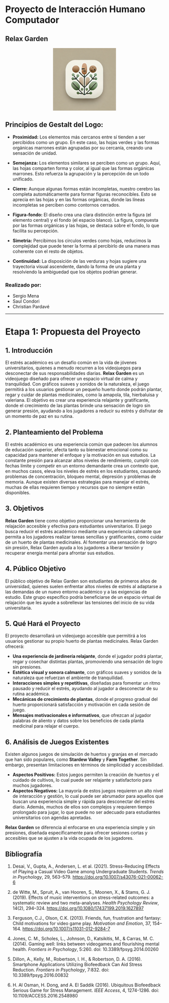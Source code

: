 # Proyecto de Interacción Humano Computador
## Relax Garden

<p align="center">
  <img src="img/new_logo.png" alt="Logo del Proyecto" width="200">
</p>

## Principios de Gestalt del Logo:

- **Proximidad:** Los elementos más cercanos entre sí tienden a ser percibidos como un grupo. En este caso, las hojas verdes y las formas orgánicas marrones están agrupadas por su cercanía, creando una sensación de unidad.

- **Semejanza:** Los elementos similares se perciben como un grupo. Aquí, las hojas comparten forma y color, al igual que las formas orgánicas marrones. Esto refuerza la agrupación y la percepción de un todo unificado.

- **Cierre:** Aunque algunas formas están incompletas, nuestro cerebro las completa automáticamente para formar figuras reconocibles. Esto se aprecia en las hojas y en las formas orgánicas, donde las líneas incompletas se perciben como contornos cerrados.

- **Figura-fondo:** El diseño crea una clara distinción entre la figura (el elemento central) y el fondo (el espacio blanco). La figura, compuesta por las formas orgánicas y las hojas, se destaca sobre el fondo, lo que facilita su percepción.

- **Simetria:** Percibimos los circulos verdes como hojas, reducimos la complejidad que puede tener la forma al percibirlo de una manera mas coherente con el resto de objetos.

-  **Continuidad:** La disposición de las verduras y hojas sugiere una trayectoria visual ascendente, dando la forma de una planta y resolviendo la ambiguedad que los objetos podrian generar.

### Realizado por:
- Sergio Mena
- Saul Condori
- Christian Pardavé

---

# Etapa 1: Propuesta del Proyecto

## 1. Introducción
El estrés académico es un desafío común en la vida de jóvenes universitarios, quienes a menudo recurren a los videojuegos para desconectar de sus responsabilidades diarias. **Relax Garden** es un videojuego diseñado para ofrecer un espacio virtual de calma y tranquilidad. Con gráficos suaves y sonidos de la naturaleza, el juego permitirá a los usuarios gestionar un pequeño huerto donde podrán plantar, regar y cuidar de plantas medicinales, como la amapola, tila, hierbaluisa y valeriana. El objetivo es crear una experiencia relajante y gratificante, donde el crecimiento de las plantas brinde una sensación de logro sin generar presión, ayudando a los jugadores a reducir su estrés y disfrutar de un momento de paz en su rutina.

## 2. Planteamiento del Problema
El estrés académico es una experiencia común que padecen los alumnos de educación superior, afecta tanto su bienestar emocional como su capacidad para mantener el enfoque y la motivación en sus estudios. La constante presión para alcanzar altos niveles de rendimiento, cumplir con fechas límite y competir en un entorno demandante crea un contexto que, en muchos casos, eleva los niveles de estrés en los estudiantes, causando problemas de concentración, bloqueo mental, depresión y problemas de memoria. Aunque existen diversas estrategias para manejar el estrés, muchas de ellas requieren tiempo y recursos que no siempre están disponibles.

## 3. Objetivos
**Relax Garden** tiene como objetivo proporcionar una herramienta de relajación accesible y efectiva para estudiantes universitarios. El juego busca reducir el estrés académico mediante una experiencia calmante que permita a los jugadores realizar tareas sencillas y gratificantes, como cuidar de un huerto de plantas medicinales. Al fomentar una sensación de logro sin presión, Relax Garden ayuda a los jugadores a liberar tensión y recuperar energía mental para afrontar sus estudios.

## 4. Público Objetivo
El público objetivo de Relax Garden son estudiantes de primeros años de universidad, quienes suelen enfrentar altos niveles de estrés al adaptarse a las demandas de un nuevo entorno académico y a las exigencias de estudio. Este grupo específico podría beneficiarse de un espacio virtual de relajación que les ayude a sobrellevar las tensiones del inicio de su vida universitaria.

## 5. Qué Hará el Proyecto
El proyecto desarrollará un videojuego accesible que permitirá a los usuarios gestionar su propio huerto de plantas medicinales. Relax Garden ofrecerá:

- **Una experiencia de jardinería relajante**, donde el jugador podrá plantar, regar y cosechar distintas plantas, promoviendo una sensación de logro sin presiones.
- **Estética visual y sonora calmante**, con gráficos suaves y sonidos de la naturaleza que refuerzan el ambiente de tranquilidad.
- **Interacciones simples y repetitivas**, diseñadas para fomentar un ritmo pausado y reducir el estrés, ayudando al jugador a desconectar de su rutina académica.
- **Mecánicas de crecimiento de plantas**, donde el progreso gradual del huerto proporcionará satisfacción y motivación en cada sesión de juego.
- **Mensajes motivacionales e informativos**, que ofrezcan al jugador palabras de aliento y datos sobre los beneficios de cada planta medicinal para relajar el cuerpo.

## 6. Análisis de Juegos Existentes
Existen algunos juegos de simulación de huertos y granjas en el mercado que han sido populares, como **Stardew Valley** y **Farm Together**. Sin embargo, presentan limitaciones en términos de simplicidad y accesibilidad.
- **Aspectos Positivos:** Estos juegos permiten la creación de huertos y el cuidado de cultivos, lo cual puede ser relajante y satisfactorio para muchos jugadores.
- **Aspectos Negativos:** La mayoría de estos juegos requieren un alto nivel de interacción y gestión, lo cual puede ser abrumador para aquellos que buscan una experiencia simple y rápida para desconectar del estrés diario. Además, muchos de ellos son complejos y requieren tiempo prolongado para jugar, lo que puede no ser adecuado para estudiantes universitarios con agendas apretadas.

**Relax Garden** se diferencia al enfocarse en una experiencia simple y sin presiones, diseñada específicamente para ofrecer sesiones cortas y accesibles que se ajusten a la vida ocupada de los jugadores.


## Bibliografía

1. Desai, V., Gupta, A., Andersen, L. et al. (2021). Stress-Reducing Effects of Playing a Casual Video Game among Undergraduate Students. *Trends in Psychology*, 29, 563–579. https://doi.org/10.1007/s43076-021-00062-6

2. de Witte, M., Spruit, A., van Hooren, S., Moonen, X., & Stams, G. J. (2019). Effects of music interventions on stress-related outcomes: a systematic review and two meta-analyses. *Health Psychology Review*, 14(2), 294–324. https://doi.org/10.1080/17437199.2019.1627897

3. Ferguson, C.J., Olson, C.K. (2013). Friends, fun, frustration and fantasy: Child motivations for video game play. *Motivation and Emotion*, 37, 154–164. https://doi.org/10.1007/s11031-012-9284-7

4. Jones, C. M., Scholes, L., Johnson, D., Katsikitis, M., & Carras, M. C. (2014). Gaming well: links between videogames and flourishing mental health. *Frontiers in Psychology*, 5:260. doi: 10.3389/fpsyg.2014.00260

5. Dillon, A., Kelly, M., Robertson, I. H., & Robertson, D. A. (2016). Smartphone Applications Utilizing Biofeedback Can Aid Stress Reduction. *Frontiers in Psychology*, 7:832. doi: 10.3389/fpsyg.2016.00832

6. H. Al Osman, H. Dong, and A. El Saddik (2016). Ubiquitous Biofeedback Serious Game for Stress Management. *IEEE Access*, 4, 1274-1286. doi: 10.1109/ACCESS.2016.2548980

